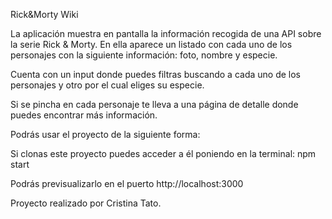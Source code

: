 Rick&Morty Wiki


La aplicación muestra en pantalla la información recogida de una API sobre la serie Rick & Morty. En ella aparece un listado con cada uno de los personajes con la siguiente información: foto, nombre y especie.


Cuenta con un input donde puedes filtras buscando a cada uno de los personajes y otro por el cual eliges su especie.

Si se pincha en cada personaje te lleva a una página de detalle donde puedes encontrar más información.

Podrás usar el proyecto de la siguiente forma:

Si clonas este proyecto puedes acceder a él poniendo en la terminal: npm start

Podrás previsualizarlo en el puerto http://localhost:3000

Proyecto realizado por Cristina Tato.
